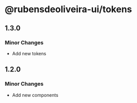 # @rubensdeoliveira-ui/tokens

## 1.3.0

### Minor Changes

- Add new tokens

## 1.2.0

### Minor Changes

- Add new components
